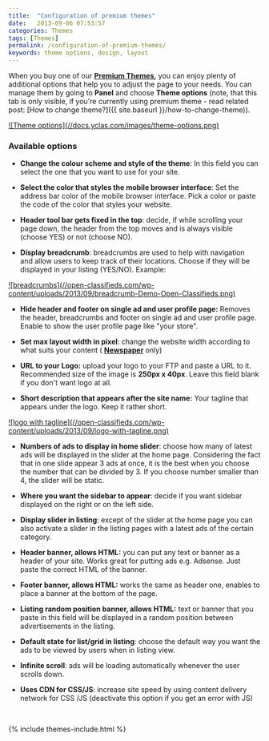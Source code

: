 ```yaml
---
title:  "Configuration of premium themes"
date:   2013-09-06 07:53:57
categories: Themes
tags: [Themes]
permalink: /configuration-of-premium-themes/
keywords: theme options, design, layout
---
```

When you buy one of our **[Premium Themes](https://selfhosted.yclas.com/),** you can enjoy plenty of additional options that help you to adjust the page to your needs. You can manage them by going to **Panel** and choose **Theme options** (note, that this tab is only visible, if you're currently using premium theme - read related post: [How to change theme?]({{ site.baseurl }}/how-to-change-theme)).  

<a href="{{ site.baseurl }}/images/theme-options.png" class="thumbnail gallery-item" data-gallery>
![Theme options](//docs.yclas.com/images/theme-options.png) 
</a>

### Available options

+ **Change the colour scheme and style of the theme**: In this field you can select the one that you want to use for your site.

+ **Select the color that styles the mobile browser interface**: Set the address bar color of the mobile browser interface. Pick a color or paste the code of the color that styles your website.

+ **Header tool bar gets fixed in the top**: decide, if while scrolling your page down, the header from the top moves and is always visible (choose YES) or not (choose NO).

+ **Display breadcrumb**: breadcrumbs are used to help with navigation and allow users to keep track of their locations. Choose if they will be displayed in your listing (YES/NO). Example:

<a href="//open-classifieds.com/wp-content/uploads/2013/09/breadcrumb-Demo-Open-Classifieds.png" class="thumbnail gallery-item" data-gallery>
![breadcrumbs](//open-classifieds.com/wp-content/uploads/2013/09/breadcrumb-Demo-Open-Classifieds.png)
</a>

+ **Hide header and footer on single ad and user profile page:** Removes the header, breadcrumbs and footer on single ad and user profile page. Enable to show the user profile page like "your store".

+ **Set max layout width in pixel**: change the website width according to what suits your content ( **[Newspaper](https://selfhosted.yclas.com/themes/newspaper.html)** only)

+ **URL to your Logo:** upload your logo to your FTP and paste a URL to it. Recommended size of the image is **250px x 40px**. Leave this field blank if you don't want logo at all.

+ **Short description that appears after the site name:** Your tagline that appears under the logo. Keep it rather short.

<a href="//open-classifieds.com/wp-content/uploads/2013/09/logo-with-tagline.png" class="thumbnail gallery-item" data-gallery>
![logo with tagline](//open-classifieds.com/wp-content/uploads/2013/09/logo-with-tagline.png)
</a>

+ **Numbers of ads to display in home slider**: choose how many of latest ads will be displayed in the slider at the home page. Considering the fact that in one slide appear 3 ads at once, it is the best when you choose the number that can be divided by 3. If you choose number smaller than 4, the slider will be static.

+ **Where you want the sidebar to appear**: decide if you want sidebar displayed on the right or on the left side.

+ **Display slider in listing**: except of the slider at the home page you can also activate a slider in the listing pages with a latest ads of the certain category.

+ **Header banner, allows HTML:** you can put any text or banner as a header of your site. Works great for putting ads e.g. Adsense. Just paste the correct HTML of the banner.

+ **Footer banner, allows HTML:** works the same as header one, enables to place a banner at the bottom of the page.

+ **Listing random position banner, allows HTML:** text or banner that you paste in this field will be displayed in a random position between advertisements in the listing.

+ **Default state for list/grid in listing**: choose the default way you want the ads to be viewed by users when in listing view.

+ **Infinite scroll**: ads will be loading automatically whenever the user scrolls down.

+ **Uses CDN for CSS/JS**: increase site speed by using content delivery network for CSS /JS (deactivate this option if you get an error with JS)


<br>

{% include themes-include.html %}


